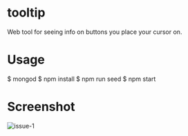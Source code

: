 # tooltip
Web tool for seeing info on buttons you place your cursor on.

# Usage
$ mongod
$ npm install
$ npm run seed
$ npm start

# Screenshot
![issue-1](https://user-images.githubusercontent.com/31448950/32116508-c325eb5a-baff-11e7-88c7-1d85f985cb2f.gif)

